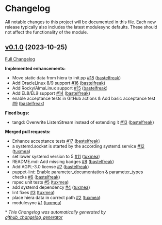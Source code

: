 # Changelog

All notable changes to this project will be documented in this file.
Each new release typically also includes the latest modulesync defaults.
These should not affect the functionality of the module.

## [v0.1.0](https://github.com/voxpupuli/puppet-tang/tree/v0.1.0) (2023-10-25)

[Full Changelog](https://github.com/voxpupuli/puppet-tang/compare/c1aec43ea416daa7f7d9af88f2b72e094aded154...v0.1.0)

**Implemented enhancements:**

- Move static data from hiera to init.pp [\#18](https://github.com/voxpupuli/puppet-tang/pull/18) ([bastelfreak](https://github.com/bastelfreak))
- Add OracleLinux 8/9 support [\#16](https://github.com/voxpupuli/puppet-tang/pull/16) ([bastelfreak](https://github.com/bastelfreak))
- Add Rocky/AlmaLinux support [\#15](https://github.com/voxpupuli/puppet-tang/pull/15) ([bastelfreak](https://github.com/bastelfreak))
- Add EL8/EL9 support [\#14](https://github.com/voxpupuli/puppet-tang/pull/14) ([bastelfreak](https://github.com/bastelfreak))
- enable acceptance tests in GitHub actions & Add basic acceptance test [\#9](https://github.com/voxpupuli/puppet-tang/pull/9) ([bastelfreak](https://github.com/bastelfreak))

**Fixed bugs:**

- tangd: Overwrite ListenStream instead of extending it [\#13](https://github.com/voxpupuli/puppet-tang/pull/13) ([bastelfreak](https://github.com/bastelfreak))

**Merged pull requests:**

- Enhance acceptance tests [\#17](https://github.com/voxpupuli/puppet-tang/pull/17) ([bastelfreak](https://github.com/bastelfreak))
- a systemd.socket is started by the according systemd.service [\#12](https://github.com/voxpupuli/puppet-tang/pull/12) ([tuxmea](https://github.com/tuxmea))
- set lower systemd version to 5 [\#11](https://github.com/voxpupuli/puppet-tang/pull/11) ([tuxmea](https://github.com/tuxmea))
- README.md: Add missing badges [\#8](https://github.com/voxpupuli/puppet-tang/pull/8) ([bastelfreak](https://github.com/bastelfreak))
- Add AGPL-3.0 license [\#7](https://github.com/voxpupuli/puppet-tang/pull/7) ([bastelfreak](https://github.com/bastelfreak))
- puppet-lint: Enable parameter\_documentation & parameter\_types checks [\#6](https://github.com/voxpupuli/puppet-tang/pull/6) ([bastelfreak](https://github.com/bastelfreak))
- rspec unit tests [\#5](https://github.com/voxpupuli/puppet-tang/pull/5) ([tuxmea](https://github.com/tuxmea))
- add systemd dependency [\#4](https://github.com/voxpupuli/puppet-tang/pull/4) ([tuxmea](https://github.com/tuxmea))
- lint fixes [\#3](https://github.com/voxpupuli/puppet-tang/pull/3) ([tuxmea](https://github.com/tuxmea))
- place hiera data in correct path [\#2](https://github.com/voxpupuli/puppet-tang/pull/2) ([tuxmea](https://github.com/tuxmea))
- modulesync [\#1](https://github.com/voxpupuli/puppet-tang/pull/1) ([tuxmea](https://github.com/tuxmea))



\* *This Changelog was automatically generated by [github_changelog_generator](https://github.com/github-changelog-generator/github-changelog-generator)*
